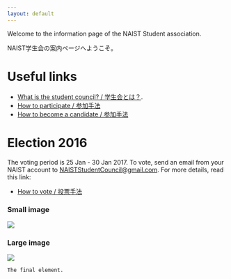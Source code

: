 ```yaml
---
layout: default
---
```


Welcome to the information page of the NAIST Student association.

NAIST学生会の案内ページへようこそ。

# [](#links)Useful links

* [What is the student council? / 学生会とは？](introduction).
* [How to participate / 参加手法](becoming-a-member)
* [How to become a candidate / 参加手法](becoming-a-candidate)

# [](#timeline)Election 2016

The voting period is 25 Jan - 30 Jan 2017. To vote, send an email from your NAIST account to [NAISTStudentCouncil@gmail.com](mailto:NAISTStudentCouncil@gmail.com). For more details, read this link:

* [How to vote / 投票手法](voting)

### Small image

![](https://assets-cdn.github.com/images/icons/emoji/octocat.png)

### Large image

![](https://guides.github.com/activities/hello-world/branching.png)


```
The final element.
```
